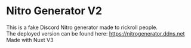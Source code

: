 # Nitro Generator V2
This is a fake Discord Nitro generator made to rickroll people.\
The deployed version can be found here: https://nitrogenerator.ddns.net \
Made with Nuxt V3